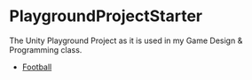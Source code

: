 # PlaygroundProjectStarter
The Unity Playground Project as it is used in my Game Design &amp; Programming class.
* [Football](Football/index.html)
